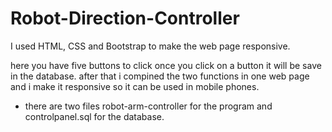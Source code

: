 # Robot-Direction-Controller

I used HTML, CSS and Bootstrap to make the web page responsive.

here you have five buttons to click once you click on a button it will be save in the database.
after that i compined the two functions in one web page and i make it responsive so it can be used in mobile phones.

* there are two files robot-arm-controller for the program and controlpanel.sql for the database.
